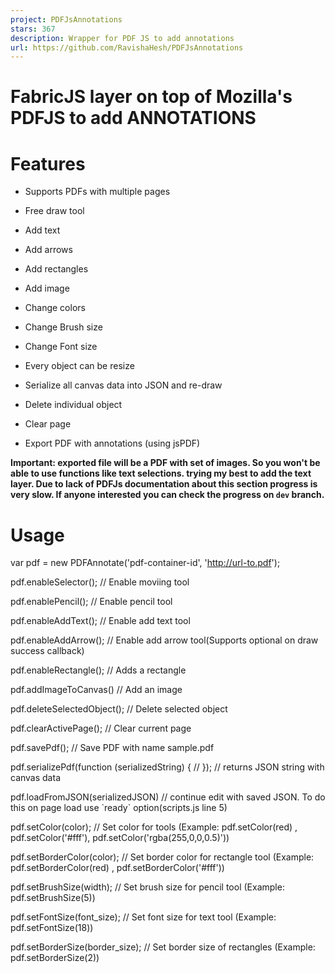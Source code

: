 ```yaml
---
project: PDFJsAnnotations
stars: 367
description: Wrapper for PDF JS to add annotations
url: https://github.com/RavishaHesh/PDFJsAnnotations
---
```


FabricJS layer on top of Mozilla's PDFJS to add ANNOTATIONS
===========================================================

Features
========

-   Supports PDFs with multiple pages
    
-   Free draw tool
    
-   Add text
    
-   Add arrows
    
-   Add rectangles
    
-   Add image
    
-   Change colors
    
-   Change Brush size
    
-   Change Font size
    
-   Every object can be resize
    
-   Serialize all canvas data into JSON and re-draw
    
-   Delete individual object
    
-   Clear page
    
-   Export PDF with annotations (using jsPDF)
    

**Important: exported file will be a PDF with set of images. So you won't be able to use functions like text selections. trying my best to add the text layer. Due to lack of PDFJs documentation about this section progress is very slow. If anyone interested you can check the progress on `dev` branch.**

Usage
=====

var pdf \= new PDFAnnotate('pdf-container-id', 'http://url-to.pdf');

pdf.enableSelector(); // Enable moviing tool

pdf.enablePencil(); // Enable pencil tool

pdf.enableAddText(); // Enable add text tool

pdf.enableAddArrow(); // Enable add arrow tool(Supports optional on draw success callback)

pdf.enableRectangle(); // Adds a rectangle

pdf.addImageToCanvas() // Add an image

pdf.deleteSelectedObject(); // Delete selected object

pdf.clearActivePage(); // Clear current page

pdf.savePdf(); // Save PDF with name sample.pdf

pdf.serializePdf(function (serializedString) {
    //
}); // returns JSON string with canvas data

pdf.loadFromJSON(serializedJSON) // continue edit with saved JSON. To do this on page load use \`ready\` option(scripts.js line 5)

pdf.setColor(color); // Set color for tools (Example: pdf.setColor(red) , pdf.setColor('#fff'), pdf.setColor('rgba(255,0,0,0.5)'))

pdf.setBorderColor(color); // Set border color for rectangle tool (Example: pdf.setBorderColor(red) , pdf.setBorderColor('#fff'))

pdf.setBrushSize(width); // Set brush size for pencil tool (Example: pdf.setBrushSize(5))

pdf.setFontSize(font\_size); // Set font size for text tool (Example: pdf.setFontSize(18))

pdf.setBorderSize(border\_size); // Set border size of rectangles (Example: pdf.setBorderSize(2))
